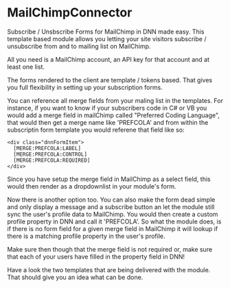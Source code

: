 MailChimpConnector
==================

Subscribe / Unsbscribe Forms for MailChimp in DNN made easy. This template based module allows you letting your site visitors subscribe / unsubscribe from and to mailing list on MailChimp.

All you need is a MailChimp account, an API key for that account and at least one list.

The forms rendered to the client are template / tokens based. That gives you full flexibility in setting up your subscription forms.

You can reference all merge fields from your maling list in the templates. For instance, if you want to know if your subscribers code in C# or VB you would add a merge field in mailChimp called "Preferred Coding Language", that would then get a merge name like 'PREFCOLA' and from within the subscriptin form template you would referene that field like so:

    <div class="dnnFormItem">
      [MERGE:PREFCOLA:LABEL]
      [MERGE:PREFCOLA:CONTROL]
      [MERGE:PREFCOLA:REQUIRED]
    </div>
    
Since you have setup the merge field in MailChimp as a select field, this would then render as a dropdownlist in your module's form.

Now there is another option too. You can also make the form dead simple and only display a message and a subscribe button an let the module still sync the user's profile data to MailChimp. You would then create a custom profile property in DNN
and call it 'PREFCOLA'. So what the module does, is if there is no form field for a given merge field in MailChimp it will lookup if there is a matching profile property in the user's profile.

Make sure then though that the merge field is not required or, make sure that each of your users have filled in the property field in DNN!

Have a look the two templates that are being delivered with the module. That should give you an idea what can be done.
